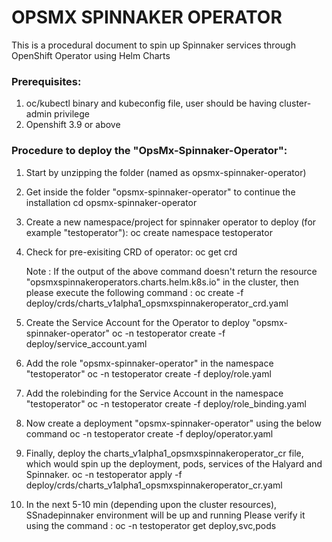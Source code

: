# OPSMX SPINNAKER OPERATOR 

This is a procedural document to spin up Spinnaker services through OpenShift Operator using Helm Charts

### Prerequisites: 

1. oc/kubectl binary and kubeconfig file, user should be having cluster-admin privilege
2. Openshift 3.9 or above


### Procedure to deploy the "OpsMx-Spinnaker-Operator": 

1. Start by unzipping  the folder (named as opsmx-spinnaker-operator)

2. Get inside the folder "opsmx-spinnaker-operator" to continue the installation 
       cd opsmx-spinnaker-operator

3. Create a new namespace/project for spinnaker operator to deploy (for example "testoperator"):
       oc create namespace testoperator

4. Check for pre-exisiting CRD of operator:
       oc get crd
   
   Note : If the output of the above command doesn't return the resource "opsmxspinnakeroperators.charts.helm.k8s.io" in the cluster, then please execute the following command :
       oc create -f deploy/crds/charts_v1alpha1_opsmxspinnakeroperator_crd.yaml

5. Create the Service Account for the Operator to deploy "opsmx-spinnaker-operator"
       oc -n testoperator create -f deploy/service_account.yaml 

6. Add the role "opsmx-spinnaker-operator" in the namespace "testoperator"
       oc -n testoperator create -f deploy/role.yaml

7. Add the rolebinding for the Service Account in the namespace "testoperator" 
       oc -n testoperator create -f deploy/role_binding.yaml

8. Now create a deployment "opsmx-spinnaker-operator"  using the below command
       oc -n testoperator create -f deploy/operator.yaml

9. Finally, deploy the charts_v1alpha1_opsmxspinnakeroperator_cr file, which would spin up the deployment, pods, services of the Halyard and Spinnaker.
       oc -n testoperator apply -f deploy/crds/charts_v1alpha1_opsmxspinnakeroperator_cr.yaml 

10. In the next  5-10 min (depending upon the cluster resources), SSnadepinnaker environment  will be up and running
    Please verify it using the command :
       oc -n testoperator get deploy,svc,pods
